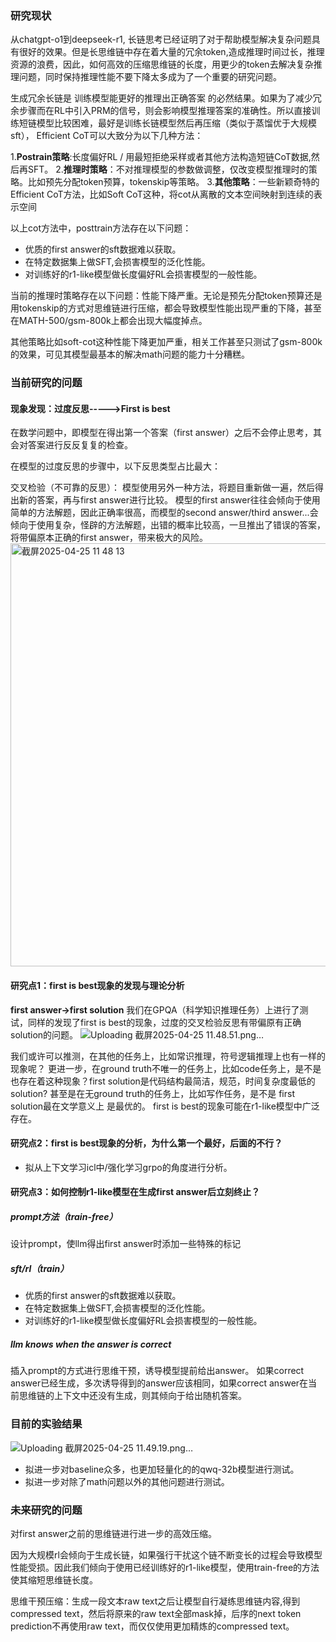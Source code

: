 ### 研究现状
从chatgpt-o1到deepseek-r1, 长链思考已经证明了对于帮助模型解决复杂问题具有很好的效果。但是长思维链中存在着大量的冗余token,造成推理时间过长，推理资源的浪费，因此，如何高效的压缩思维链的长度，用更少的token去解决复杂推理问题，同时保持推理性能不要下降太多成为了一个重要的研究问题。

生成冗余长链是 训练模型能更好的推理出正确答案 的必然结果。如果为了减少冗余步骤而在RL中引入PRM的信号，则会影响模型推理答案的准确性。所以直接训练短链模型比较困难，最好是训练长链模型然后再压缩（类似于蒸馏优于大规模sft）， Efficient CoT可以大致分为以下几种方法：

1.**Postrain策略**:长度偏好RL / 用最短拒绝采样或者其他方法构造短链CoT数据,然后再SFT。
2.**推理时策略**：不对推理模型的参数做调整，仅改变模型推理时的策略。比如预先分配token预算，tokenskip等策略。
3.**其他策略**：一些新颖奇特的Efficient CoT方法，比如Soft CoT这种，将cot从离散的文本空间映射到连续的表示空间

以上cot方法中，posttrain方法存在以下问题：
- 优质的first answer的sft数据难以获取。
- 在特定数据集上做SFT,会损害模型的泛化性能。
- 对训练好的r1-like模型做长度偏好RL会损害模型的一般性能。

当前的推理时策略存在以下问题：性能下降严重。无论是预先分配token预算还是用tokenskip的方式对思维链进行压缩，都会导致模型性能出现严重的下降，甚至在MATH-500/gsm-800k上都会出现大幅度掉点。

其他策略比如soft-cot这种性能下降更加严重，相关工作甚至只测试了gsm-800k的效果，可见其模型最基本的解决math问题的能力十分糟糕。

### 当前研究的问题
#### 现象发现：过度反思----->First is best
在数学问题中，即模型在得出第一个答案（first answer）之后不会停止思考，其会对答案进行反反复复的检查。

在模型的过度反思的步骤中，以下反思类型占比最大：

交叉检验（不可靠的反思）：
模型使用另外一种方法，将题目重新做一遍，然后得出新的答案，再与first answer进行比较。
模型的first answer往往会倾向于使用简单的方法解题，因此正确率很高，而模型的second answer/third answer...会倾向于使用复杂，怪辟的方法解题，出错的概率比较高，一旦推出了错误的答案，将带偏原本正确的first answer，带来极大的风险。
<img width="677" alt="截屏2025-04-25 11 48 13" src="https://github.com/user-attachments/assets/5a5ee60e-5b00-488c-8d34-369e4f066ee3" />

#### 研究点1：first is best现象的发现与理论分析
**first answer->first solution**
我们在GPQA（科学知识推理任务）上进行了测试，同样的发现了first is best的现象，过度的交叉检验反思有带偏原有正确solution的问题。
![Uploading 截屏2025-04-25 11.48.51.png…]()

我们或许可以推测，在其他的任务上，比如常识推理，符号逻辑推理上也有一样的现象呢？
更进一步，在ground truth不唯一的任务上，比如code任务上，是不是也存在着这种现象？first solution是代码结构最简洁，规范，时间复杂度最低的solution?
甚至是在无ground truth的任务上，比如写作任务，是不是 first solution最在文学意义上 是最优的。
first is best的现象可能在r1-like模型中广泛存在。
#### 研究点2：first is best现象的分析，为什么第一个最好，后面的不行？
- 拟从上下文学习icl中/强化学习grpo的角度进行分析。
#### 研究点3：如何控制r1-like模型在生成first answer后立刻终止？
##### prompt方法（train-free）
设计prompt，使llm得出first answer时添加一些特殊的标记
##### sft/rl（train）
- 优质的first answer的sft数据难以获取。
- 在特定数据集上做SFT,会损害模型的泛化性能。
- 对训练好的r1-like模型做长度偏好RL会损害模型的一般性能。
##### llm knows when the answer is correct
插入prompt的方式进行思维干预，诱导模型提前给出answer。
如果correct answer已经生成，多次诱导得到的answer应该相同，如果correct answer在当前思维链的上下文中还没有生成，则其倾向于给出随机答案。

### 目前的实验结果
![Uploading 截屏2025-04-25 11.49.19.png…]()

- 拟进一步对baseline众多，也更加轻量化的的qwq-32b模型进行测试。
- 拟进一步对除了math问题以外的其他问题进行测试。
### 未来研究的问题
对first answer之前的思维链进行进一步的高效压缩。

因为大规模rl会倾向于生成长链，如果强行干扰这个链不断变长的过程会导致模型性能受损。因此我们倾向于使用已经训练好的r1-like模型，使用train-free的方法使其缩短思维链长度。

思维干预压缩：生成一段文本raw text之后让模型自行凝练思维链内容,得到compressed text，然后将原来的raw text全部mask掉，后序的next token prediction不再使用raw text，而仅仅使用更加精炼的compressed text。

